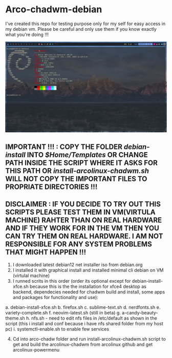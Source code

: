 # Arco-chadwm-debian
I've created this repo for testing purpose only for my self for easy access in my debian vm. 
Please be careful and only use them if you know exactly what you're doing !!!

![image](https://github.com/bojanstrkovski-21/Arco-chadwm-debian/blob/master/chadwm-debian.png)

## IMPORTANT !!! : COPY THE FOLDER  _debian-install_  INTO  _$Home/Templates_ OR CHANGE PATH INSIDE THE SCRIPT WHERE IT ASKS FOR THIS PATH OR *install-arcolinux-chadwm.sh* WILL NOT COPY THE IMPORTANT FILES TO PROPRIATE DIRECTORIES !!!

## DISCLAIMER : IF YOU DECIDE TO TRY OUT THIS SCRIPTS PLEASE TEST THEM IN VM(VIRTULA MACHINE) RAHTER THAN ON REAL HARDWARE AND IF THEY WORK FOR IN THE VM THEN YOU CAN TRY THEM ON REAL HARDWARE. I AM NOT RESPONSIBLE FOR ANY SYSTEM PROBLEMS THAT MIGHT HAPPEN !!!

1. I downloaded latest debian12 net installer iso from debian.org
2. I installed it with graphical install and installed minimal cli debian on VM (virtulal machine)
3. I runned scrits in this order (order its optional except for debian-install-xfce.sh because this is the the installation for xfce4 desktop as backend, dependecies needed for chadwm build and install, some apps and packages for functionality and use):

  a. debian-install-xfce.sh
  b. firefox.sh
  c. sublime-text.sh
  d. nerdfonts.sh
  e. variety-complete.sh
  f. neovim-latest.sh (still in beta)
  g. a-candy-beauty-theme.sh
  h. nfs.sh - need to edit nfs files in /etc/default as shown in the script (this i install and conf because i have nfs shared folder from my host pc)
  i. systemctl-enable.sh to enable few services
  
4. Cd into arco-chadw folder and run install-arcolinux-chadwm.sh script to get and build the arcolinux-chadwm from arcolinux github and get arcolinux-powermenu


